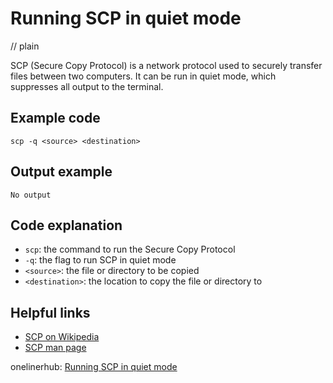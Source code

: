 # Running SCP in quiet mode
// plain

SCP (Secure Copy Protocol) is a network protocol used to securely transfer files between two computers. It can be run in quiet mode, which suppresses all output to the terminal.

## Example code

```
scp -q <source> <destination>
```

## Output example

```
No output
```

## Code explanation

- `scp`: the command to run the Secure Copy Protocol
- `-q`: the flag to run SCP in quiet mode
- `<source>`: the file or directory to be copied
- `<destination>`: the location to copy the file or directory to

## Helpful links
- [SCP on Wikipedia](https://en.wikipedia.org/wiki/Secure_copy)
- [SCP man page](https://linux.die.net/man/1/scp)

onelinerhub: [Running SCP in quiet mode](https://onelinerhub.com/scp/running-scp-in-quiet-mode)